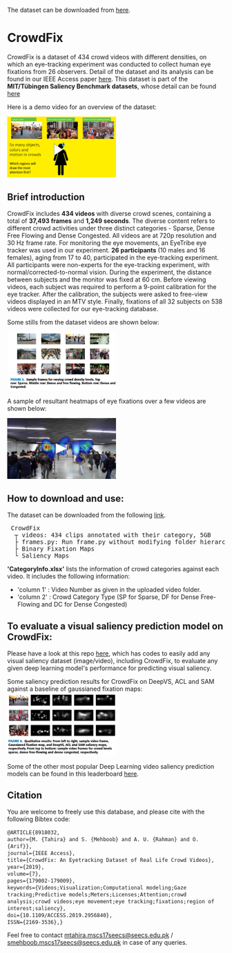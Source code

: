 The dataset can be downloaded from [here](https://drive.google.com/drive/folders/1_7wKveiebIe16opBnIOMrRJzxASo9o4L?usp=sharing).

CrowdFix
=========

CrowdFix is a dataset of 434 crowd videos with different densities, on which an eye-tracking experiment was conducted to collect human eye fixations from 26 observers. Detail of the dataset and its analysis can be found in our IEEE Access paper [here](https://ieeexplore.ieee.org/document/8918032). This dataset is part of the **MIT/Tübingen Saliency Benchmark datasets**, whose detail can be found [here](https://saliency.tuebingen.ai/datasets.html)

Here is a demo video for an overview of the dataset:

<a href="https://youtu.be/aL_-S5734Dw" title="Eyetracking Demo"><img src="/figs/cover_demo.png" alt="Eyetracking Demo" width=50% height=50%/></a>

## Brief introduction
CrowdFix includes **434 videos** with diverse crowd scenes, containing a total of **37,493 frames** and **1,249 seconds**. The diverse content refers to different crowd activities under three distinct categories - Sparse, Dense Free Flowing and Dense Congested. All videos are at 720p resolution and 30 Hz frame rate. For monitoring the eye movements, an EyeTribe eye tracker  was used in our experiment. **26 participants** (10 males and 16 females), aging from 17 to 40, participated in the eye-tracking experiment. All participants were non-experts for the eye-tracking experiment, with normal/corrected-to-normal vision. During the experiment, the distance between subjects and the monitor was fixed at 60 cm. Before viewing videos, each subject was required to perform a 9-point calibration for the eye tracker. After the calibration, the subjects were asked to free-view videos displayed in an MTV style. Finally,  fixations of all 32 subjects on 538 videos were collected for our eye-tracking database.

Some stills from the dataset videos are shown below: 

<img src = "figs/sample_frames.png" width=50% height=50%>

A sample of resultant heatmaps of eye fixations over a few videos are shown below: 

<a href="https://youtu.be/f0dcziSSLyA" title="Sample Heatmaps"><img src="/figs/cover_heatmaps.png" alt="Sample Heatmaps" width=50% height=50%/></a>

## How to download and use: 
The dataset can be downloaded from the following [link](https://drive.google.com/drive/folders/1_7wKveiebIe16opBnIOMrRJzxASo9o4L?usp=sharing).

<pre> CrowdFix
  ┬ videos: 434 clips annotated with their category, 5GB 
  ├ frames.py: Run frame.py without modifying folder hierarchy to generate the frames with the same name sequence as the corresponding ground truth binary fixation and saliency maps.
  ├ Binary Fixation Maps
  └ Saliency Maps
</pre> 

              
**'CategoryInfo.xlsx'** lists the information of crowd categories against each video. It includes the following information:
* 'column 1' : Video Number as given in the uploaded video folder.
* 'column 2' : Crowd Category Type (SP for Sparse, DF for Dense Free-Flowing and DC for Dense Congested)

<!-- ## For creating a test set, reading binary and fixation maps in python, and manipulating direcotries to use with any training code:
Please see this folder for [**demo code**](demo_code).
-->

## To evaluate a visual saliency prediction model on CrowdFix:

Please have a look at this repo [here](https://github.com/MemoonaTahira/Visual-Saliency-Metrics-for-Evaluating-Deep-Learning-Model-performance), which has codes to easily add any visual saliency dataset (image/video), including CrowdFix, to evaluate any given deep learning model's performance for predicting visual saliency.  

Some saliency prediction results for CrowdFix on DeepVS, ACL and SAM against a baseline of gaussianed fixation maps:
<img src = "figs/saliency_model_results.png" width=50% height=50%>

Some of the other most popular Deep Learning video saliency prediction models can be found in this leaderboard [here](https://mmcheng.net/videosal/).

## Citation
You are welcome to freely use this database, and please cite with the following Bibtex code:

```
@ARTICLE{8918032,
author={M. {Tahira} and S. {Mehboob} and A. U. {Rahman} and O. {Arif}},
journal={IEEE Access},
title={CrowdFix: An Eyetracking Dataset of Real Life Crowd Videos},
year={2019},
volume={7},
pages={179002-179009},
keywords={Videos;Visualization;Computational modeling;Gaze tracking;Predictive models;Meters;Licenses;Attention;crowd analysis;crowd videos;eye movement;eye tracking;fixations;region of interest;saliency},
doi={10.1109/ACCESS.2019.2956840},
ISSN={2169-3536},}
```

Feel free to contact mtahira.mscs17seecs@seecs.edu.pk / smehboob.mscs17seecs@seecs.edu.pk in case of any queries.




